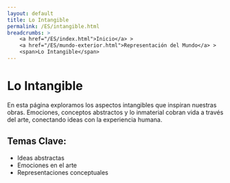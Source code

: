 ```yaml
---
layout: default
title: Lo Intangible
permalink: /ES/intangible.html
breadcrumbs: >
    <a href="/ES/index.html">Inicio</a> >
    <a href="/ES/mundo-exterior.html">Representación del Mundo</a> >
    <span>Lo Intangible</span>
---
```


# Lo Intangible

En esta página exploramos los aspectos intangibles que inspiran nuestras obras. Emociones, conceptos abstractos y lo inmaterial cobran vida a través del arte, conectando ideas con la experiencia humana.

## Temas Clave:
- Ideas abstractas
- Emociones en el arte
- Representaciones conceptuales
